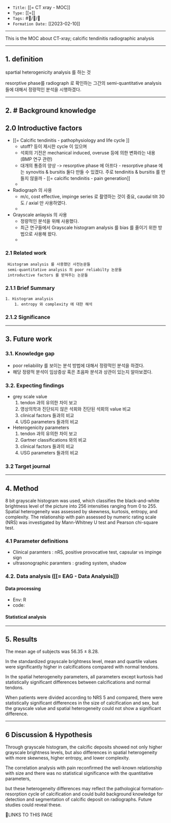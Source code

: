 
-   `Title:` [[= CT xray - MOC]]
-   `Type:` [[=]]
-   `Tags:` #🧠️/📝️/🌱️ 
-   `Formation Date:` [[2023-02-10]]
---

This is the MOC about CT-xray; calcific tendinitis radiographic analysis

---
## 1. definition

spartial heterogenicity analysis  를 하는 것

resorptive phase를 radiograph 로 확인하는 그간의 semi-quantitative analysis 들에 대해서 정량적인 분석을 시행하겠다.


---
## 2.  # Background knowledge

## 2.0 Introductive factors
- [[= Calcific tendinitis - pathophysiology and life cycle ]]
	- utoff? 등이 제시한 cycle 이 있으며
	- 석회의 기전은 mechanical induced, overuse 등에 의한 변화라는 내용(BMP 연구 관련)
	- 대개의 통증의 양상 -> resorptive phase 에 아프다 - resorptive phase 에는 synovitis & bursitis 둘다 만들 수 있겠다. 주로 tendinitis & bursitis 를 만들지 않을까 - [[= calcific tendinitis - pain generation]]
	- 
- Radiograph 의 사용
	- m/c, cost effective, impinge series 로 촬영하는 것이 중요, caudal tilt 30도 / axial 만 사용하였다.
	- 
- Grayscale anlaysis 의 사용
	- 정량적인 분석을 위해 사용했다.
	- 최근 연구들에서 Grayscale histogram analysis  를 bias 를 줄이기 위한 방법으로 사용해 왔다.
	- 
### 2.1 Related work
	 Histogram analysis 를 사용했던 사전논문들
	 semi-quantitative analysis 의 poor reliabilty 논문들
	 introductive factors 를 받쳐주는 논문들

### 2.1.1 Brief Summary 
	1. Histogram analysis
		1. entropy 와 complexity 에 대한 해석

### 2.1.2 Significance




---

## 3. Future work

### 3.1. Knowledge gap

- poor reliability 를 보이는 분석 방법에 대해서 정량적인 분석을 하겠다. 
- 해당 정량적 분석이 임상증상 혹은 초음파 분석과 상관이 있는지 알아보겠다.


### 3.2. Expecting findings
- grey scale value 
	1. tendon 과의 유의한 차이 보고
	2. 영상의학과 진단되지 않은 석회와 진단된 석회의 value 비교
	3. clinical factors 들과의 비교
	4. USG parameters 들과의 비교
- Heterogenicity parameters
	1. tendon 과의 유의한 차이 보고
	2. Gartner classifications 와의 비교
	3. clinical factors 들과의 비교
	4. USG parameters 들과의 비교
### 3.2 Target journal
---
## 4. Method

8 bit grayscale histogram was used, which classifies the black-and-white brightness level of the picture into 256 intensities ranging from 0 to 255. Spatial heterogeneity was assessed by skewness, kurtosis, entropy, and complexity. The relationship with pain assessed by numeric rating scale (NRS) was investigated by Mann-Whitney U test and Pearson chi-square test.

### 4.1 Parameter definitions
- Clinical paramters : nRS, positive provocative test, capsular vs impinge sign
- ultrasonographic paramters : grading system, shadow

### 4.2. Data analysis ([[= EAG - Data Analysis]])

#### Data processing
 - Env: R
 - code: 



#### Statistical analysis


---

## 5. Results

The mean age of subjects was 56.35 ± 8.28. 

In the standardized grayscale brightness level, mean and quartile values were significantly higher in calcifications compared with normal tendons.

In the spatial heterogeneity parameters, all parameters except kurtosis had statistically significant differences between calcifications and normal tendons. 

When patients were divided according to NRS 5 and compared, there were statistically significant differences in the size of calcification and sex, but the grayscale value and spatial heterogeneity could not show a significant difference.

---
## 6 Discussion & Hypothesis
Through grayscale histogram, the calcific deposits showed not only higher grayscale brightness levels, but also differences in spatial heterogeneity with more skewness, higher entropy, and lower complexity. 

The correlation analysis with pain reconfirmed the well-known relationship with size and there was no statistical significance with the quantitative parameters, 

but these heterogeneity differences may reflect the pathological formation-resorption cycle of calcification and could build background knowledge for detection and segmentation of calcific deposit on radiographs. Future studies could reveal these.

🔗LINKS TO THIS PAGE